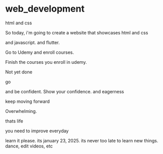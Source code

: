 # web_development
html and css

So today, i'm going to create a website that showcases html and css

and javascript.
and flutter.

Go to Udemy and enroll courses.

Finish the courses you enroll in udemy.

Not yet done

go

and be confident.
Show your confidence.
and eagerness

keep moving forward

Overwhelming.

thats life

you need to improve everyday












learn it please. its january 23, 2025. its never too late to learn new things.
dance, edit videos, etc
